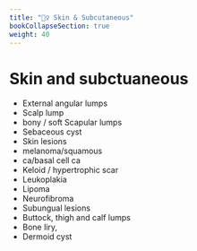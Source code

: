 ```yaml
---
title: "🧘‍♀️ Skin & Subcutaneous"
bookCollapseSection: true
weight: 40
---
```


# Skin and subctuaneous
- External angular lumps 
- Scalp lump 
- bony / soft Scapular lumps 
- Sebaceous cyst 
- Skin lesions 
- melanoma/squamous 
- ca/basal cell ca 
- Keloid / hypertrophic scar 
- Leukoplakia 
- Lipoma 
- Neurofibroma 
- Subungual lesions 
- Buttock, thigh and calf lumps 
- Bone Iiry, 
- Dermoid cyst

